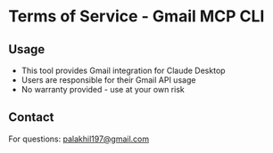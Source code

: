 # Terms of Service - Gmail MCP CLI

## Usage
- This tool provides Gmail integration for Claude Desktop
- Users are responsible for their Gmail API usage
- No warranty provided - use at your own risk

## Contact
For questions: palakhil197@gmail.com

